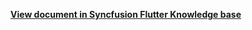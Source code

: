 **[View document in Syncfusion Flutter Knowledge base](https://www.syncfusion.com/kb/11568/how-to-load-the-json-data-online-to-the-flutter-event-calendar-sfcalendar-appointments)**
